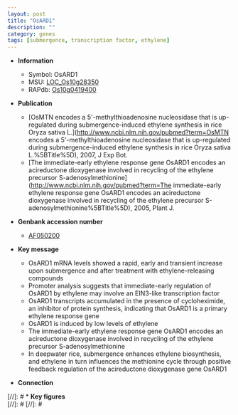 ```yaml
---
layout: post
title: "OsARD1"
description: ""
category: genes
tags: [submergence, transcription factor, ethylene]
---
```


* **Information**  
    + Symbol: OsARD1  
    + MSU: [LOC_Os10g28350](http://rice.plantbiology.msu.edu/cgi-bin/ORF_infopage.cgi?orf=LOC_Os10g28350)  
    + RAPdb: [Os10g0419400](http://rapdb.dna.affrc.go.jp/viewer/gbrowse_details/irgsp1?name=Os10g0419400)  

* **Publication**  
    + [OsMTN encodes a 5'-methylthioadenosine nucleosidase that is up-regulated during submergence-induced ethylene synthesis in rice Oryza sativa L.](http://www.ncbi.nlm.nih.gov/pubmed?term=OsMTN encodes a 5'-methylthioadenosine nucleosidase that is up-regulated during submergence-induced ethylene synthesis in rice Oryza sativa L.%5BTitle%5D), 2007, J Exp Bot.
    + [The immediate-early ethylene response gene OsARD1 encodes an acireductone dioxygenase involved in recycling of the ethylene precursor S-adenosylmethionine](http://www.ncbi.nlm.nih.gov/pubmed?term=The immediate-early ethylene response gene OsARD1 encodes an acireductone dioxygenase involved in recycling of the ethylene precursor S-adenosylmethionine%5BTitle%5D), 2005, Plant J.

* **Genbank accession number**  
    + [AF050200](http://www.ncbi.nlm.nih.gov/nuccore/AF050200)

* **Key message**  
    + OsARD1 mRNA levels showed a rapid, early and transient increase upon submergence and after treatment with ethylene-releasing compounds
    + Promoter analysis suggests that immediate-early regulation of OsARD1 by ethylene may involve an EIN3-like transcription factor
    + OsARD1 transcripts accumulated in the presence of cycloheximide, an inhibitor of protein synthesis, indicating that OsARD1 is a primary ethylene response gene
    + OsARD1 is induced by low levels of ethylene
    + The immediate-early ethylene response gene OsARD1 encodes an acireductone dioxygenase involved in recycling of the ethylene precursor S-adenosylmethionine
    + In deepwater rice, submergence enhances ethylene biosynthesis, and ethylene in turn influences the methionine cycle through positive feedback regulation of the acireductone dioxygenase gene OsARD1

* **Connection**  

[//]: # * **Key figures**  
[//]: # 
[//]: # 
